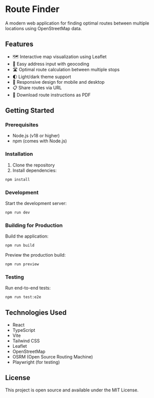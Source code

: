 # Route Finder

A modern web application for finding optimal routes between multiple locations using OpenStreetMap data.

## Features

- 🗺️ Interactive map visualization using Leaflet
- 📍 Easy address input with geocoding
- 🛣️ Optimal route calculation between multiple stops
- 🌓 Light/dark theme support
- 📱 Responsive design for mobile and desktop
- 📋 Share routes via URL
- 📄 Download route instructions as PDF

## Getting Started

### Prerequisites

- Node.js (v18 or higher)
- npm (comes with Node.js)

### Installation

1. Clone the repository
2. Install dependencies:

```bash
npm install
```

### Development

Start the development server:

```bash
npm run dev
```

### Building for Production

Build the application:

```bash
npm run build
```

Preview the production build:

```bash
npm run preview
```

### Testing

Run end-to-end tests:

```bash
npm run test:e2e
```

## Technologies Used

- React
- TypeScript
- Vite
- Tailwind CSS
- Leaflet
- OpenStreetMap
- OSRM (Open Source Routing Machine)
- Playwright (for testing)

## License

This project is open source and available under the MIT License.
